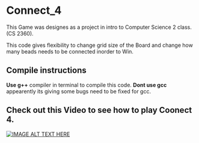 # **Connect_4**
This Game was designes as a project in intro to Computer Science 2 class. (CS 2360).

This code gives flexibility to change grid size of the Board and change how many beads needs to be connected inorder to Win.

## Compile instructions
  **Use g++** compiler in terminal to compile this code. **Dont use gcc** appearently its giving some bugs need to be fixed for gcc.

## Check out this Video to see how to play Coonect 4.

[![IMAGE ALT TEXT HERE](http://img.youtube.com/vi/utXzIFEVPjA/0.jpg)](http://www.youtube.com/watch?v=utXzIFEVPjA)

